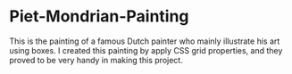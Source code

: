 # Piet-Mondrian-Painting
This is the painting of a famous Dutch painter who mainly illustrate his art using boxes. I created this painting by apply CSS grid properties, and they proved to be very handy in making this project.
